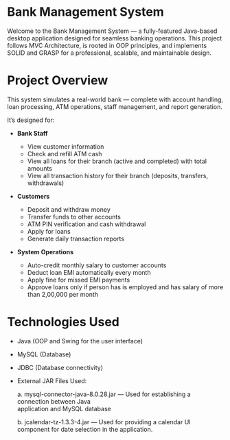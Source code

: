# Bank Management System
Welcome to the Bank Management System — a fully-featured Java-based desktop application designed for seamless banking operations. This project follows MVC Architecture, is rooted in OOP principles, and implements SOLID and GRASP for a professional, scalable, and maintainable design.

# Project Overview
This system simulates a real-world bank — complete with account handling, loan processing, ATM operations, staff management, and report generation.

It’s designed for:
- **Bank Staff**
  - View customer information
  - Check and refill ATM cash
  - View all loans for their branch (active and completed) with total amounts
  - View all transaction history for their branch (deposits, transfers, withdrawals)

- **Customers**
  - Deposit and withdraw money 
  - Transfer funds to other accounts 
  - ATM PIN verification and cash withdrawal
  - Apply for loans
  - Generate daily transaction reports

- **System Operations**
  - Auto-credit monthly salary to customer accounts
  - Deduct loan EMI automatically every month
  - Apply fine for missed EMI payments
  - Approve loans only if person has is employed and has salary of more than 2,00,000 per month

# Technologies Used
- Java (OOP and Swing for the user interface)
- MySQL (Database)
- JDBC (Database connectivity)
- External JAR Files Used:
  
   a.  mysql-connector-java-8.0.28.jar — Used for establishing a connection between Java     
       application and MySQL database
  
   b.  jcalendar-tz-1.3.3-4.jar — Used for providing a calendar UI component for date selection 
       in the application.



